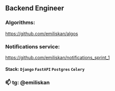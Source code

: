 ## Backend Engineer

### Algorithms: 
https://github.com/emiliskan/algos

### Notifications service:
https://github.com/emiliskan/notifications_sprint_1

#### Stack: `Django` `FastAPI` `Postgres` `Celery`

### 📫 tg: @emiliskan
